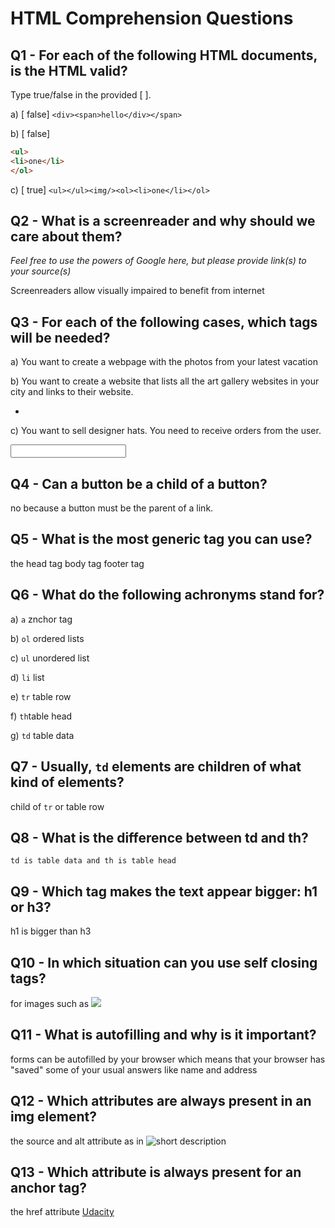 # HTML Comprehension Questions

## Q1 - For each of the following HTML documents, is the HTML valid?

Type true/false in the provided [ ].

a) [ false] `<div><span>hello</div></span>`

b) [ false]

```html
<ul>
<li>one</li>
</ol>
```

c) [ true] `<ul></ul><img/><ol><li>one</li></ol>`

## Q2 - What is a screenreader and why should we care about them?

_Feel free to use the powers of Google here, but please provide link(s) to your source(s)_

Screenreaders allow visually impaired to benefit from internet

## Q3 - For each of the following cases, which tags will be needed?

a) You want to create a webpage with the photos from your latest vacation
<img src>

b) You want to create a website that lists all the art gallery websites in your city and links to their website.

<ul>
  <li>
  </li>
</ul>

c) You want to sell designer hats. You need to receive orders from the user.

<form>
  <input>
  </input>
</form>

## Q4 - Can a button be a child of a button? 
no because a button must be the parent of a link. 

## Q5 - What is the most generic tag you can use?
the head tag
body tag
footer tag

## Q6 - What do the following achronyms stand for?

a) `a` znchor tag

b) `ol` ordered lists

c) `ul` unordered list

d) `li` list

e) `tr` table row

f) `th`table head

g) `td` table data

## Q7 - Usually, `td` elements are children of what kind of elements? 
 child of `tr` or table row

## Q8 - What is the difference between td and th?

    td is table data and th is table head

## Q9 - Which tag makes the text appear bigger: h1 or h3?

h1 is bigger than h3

## Q10 - In which situation can you use self closing tags?

for images such as
<img src="cover.jpg" />

## Q11 - What is autofilling and why is it important?
forms can be autofilled by your browser which means that your browser has "saved" some of your usual answers like name and address


## Q12 - Which attributes are always present in an img element?

the source and alt attribute as in
<img src="cover.jpg" alt="short description">

## Q13 - Which attribute is always present for an anchor tag?
 the href attribute 
 <a href="https://www.udacity.com">Udacity</a>
